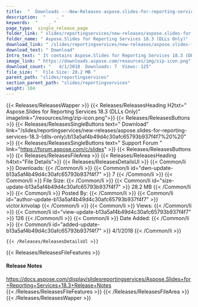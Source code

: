 ```yaml
---
title:  "  Downloads ---New-Releases-aspose.slides-for-reporting-services-18.3-(dlls-only) . " 
description:  "    . " 
keywords:  "    . " 
page_type:  single_release_page
folder_link: " slides/reportingservices/new-releases/aspose.slides-for-reporting-services-18.3-(dlls-only)/"
folder_name: " Aspose.Slides for Reporting Services 18.3 (DLLs Only)"
download_link: " /slides/reportingservices/new-releases/aspose.slides-for-reporting-services-18.3-(dlls-only)/b13a5af4b49d4c30afc65793b937f4f7"
download_text: " Download"
Intro_text: " It contains Aspose.Slides for Reporting Services 18.3 (DLLs Only) release."
image_link: " https://downloads.aspose.com/resources/img/zip-icon.png"
download_count: "   4/1/2018  Downloads: 7  Views: 125"
file_size: "  File Size: 28.2 MB "
parent_path: "slides/reportingservices"
section_parent_path: "slides/reportingservices"
weight: 104 
---
```


{{< Releases/ReleasesWapper >}}
  {{< Releases/ReleasesHeading H2txt=" Aspose.Slides for Reporting Services 18.3 (DLLs Only)" imagelink="/resources/img/zip-icon.png">}}
  {{< Releases/ReleasesButtons >}}
    {{< Releases/ReleasesSingleButtons text=" Download" link="/slides/reportingservices/new-releases/aspose.slides-for-reporting-services-18.3-(dlls-only)/b13a5af4b49d4c30afc65793b937f4f7%20%20" >}}
    {{< Releases/ReleasesSingleButtons text=" Support Forum " link="https://forum.aspose.com/c/slides" >}}
  {{< Releases/ReleasesButtons >}}
  {{< Releases/ReleasesFileArea >}}
    {{< Releases/ReleasesHeading h4txt="File Details">}}
    {{< Releases/ReleasesDetailsUl >}}
            {{< Common/li  >}} Downloads: {{< /Common/li >}} 
      {{< Common/li id="dwn-update-b13a5af4b49d4c30afc65793b937f4f7" >}} 7 {{< /Common/li >}} 
      {{< Common/li  >}} File Size: {{< /Common/li >}} 
      {{< Common/li id="size-update-b13a5af4b49d4c30afc65793b937f4f7" >}} 28.2 MB {{< /Common/li >}} 
      {{< Common/li  >}} Posted By: {{< /Common/li >}} 
      {{< Common/li id="author-update-b13a5af4b49d4c30afc65793b937f4f7" >}} victor.krivolap {{< /Common/li >}} 
      {{< Common/li  >}} Views: {{< /Common/li >}} 
      {{< Common/li id="view-update-b13a5af4b49d4c30afc65793b937f4f7" >}} 126 {{< /Common/li >}} 
      {{< Common/li  >}} Date Added: {{< /Common/li >}} 
      {{< Common/li id="added-update-b13a5af4b49d4c30afc65793b937f4f7" >}} 4/1/2018 {{< /Common/li >}} 

    {{< /Releases/ReleasesDetailsUl >}}

  {{< Releases/ReleasesFileFeatures >}}
      <h4>Release Notes</h4><div><a href="https://docs.aspose.com/display/slidesreportingservices/Aspose.Slides+for+Reporting+Services+18.3+Release+Notes">https://docs.aspose.com/display/slidesreportingservices/Aspose.Slides+for+Reporting+Services+18.3+Release+Notes</a></div>
  {{< /Releases/ReleasesFileFeatures >}}
 {{< /Releases/ReleasesFileArea >}}
{{< /Releases/ReleasesWapper >}}


